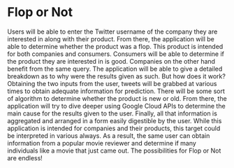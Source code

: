 # Flop or Not

Users will be able to enter the Twitter username of the company they are interested in along with their product. From there, the application will be able to determine whether the product was a flop. This product is intended for both companies and consumers. Consumers will be able to determine if the product they are interested in is good. Companies on the other hand benefit from the same query. The application will be able to give a detailed breakdown as to why were the results given as such.
But how does it work? Obtaining the two inputs from the user, tweets will be grabbed at various times to obtain adequate information for prediction. There will be some sort of algorithm to determine whether the product is new or old. From there, the application will try to dive deeper using Google Cloud APIs to determine the main cause for the results given to the user.  Finally, all that information is aggregated and arranged in a form easily digestible by the user.
While this application is intended for companies and their products, this target could be interpreted in various always. As a result, the same user can obtain information from a popular movie reviewer and determine if many individuals like a movie that just came out. The possibilities for Flop or Not are endless!
